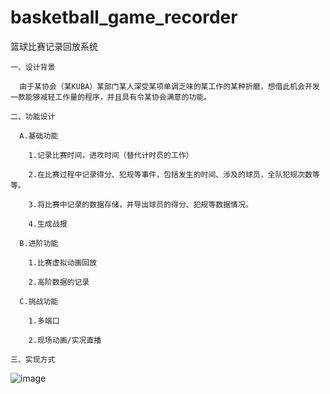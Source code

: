 # basketball_game_recorder
篮球比赛记录回放系统

    一、设计背景

      由于某协会（某KUBA）某部门某人深受某项单调乏味的某工作的某种折磨，想借此机会开发一款能够减轻工作量的程序，并且具有令某协会满意的功能。

    二、功能设计

      A.基础功能

        1.记录比赛时间，进攻时间（替代计时员的工作）

        2.在比赛过程中记录得分、犯规等事件，包括发生的时间、涉及的球员，全队犯规次数等等。

        3.将比赛中记录的数据存储，并导出球员的得分、犯规等数据情况。

        4.生成战报

      B.进阶功能

        1.比赛虚拟动画回放

        2.高阶数据的记录

      C.挑战功能

        1.多端口

        2.现场动画/实况直播

    三、实现方式
![image](https://github.com/daihangpku/QTbasketball_game/assets/167784753/cce86bd3-b917-4573-b8ae-f98eae94d12e)
